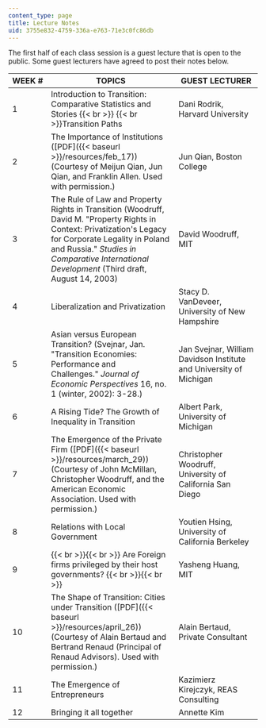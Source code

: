 ```yaml
---
content_type: page
title: Lecture Notes
uid: 3755e832-4759-336a-e763-71e3c0fc86db
---
```


The first half of each class session is a guest lecture that is open to the public. Some guest lecturers have agreed to post their notes below.

| WEEK # | TOPICS | GUEST LECTURER |
| --- | --- | --- |
| 1 | Introduction to Transition:  Comparative Statistics and Stories  {{< br >}}  {{< br >}}Transition Paths | Dani Rodrik, Harvard University |
| 2 | The Importance of Institutions ([PDF]({{< baseurl >}}/resources/feb_17)) (Courtesy of Meijun Qian, Jun Qian, and Franklin Allen. Used with permission.) | Jun Qian, Boston College |
| 3 | The Rule of Law and Property Rights in Transition (Woodruff, David M. "Property Rights in Context: Privatization's Legacy for Corporate Legality in Poland and Russia." _Studies in Comparative International Development_ (Third draft, August 14, 2003) | David Woodruff, MIT |
| 4 | Liberalization and Privatization | Stacy D. VanDeveer, University of New Hampshire |
| 5 | Asian versus European Transition? (Svejnar, Jan. "Transition Economies: Performance and Challenges." _Journal of Economic Perspectives_ 16, no. 1 (winter, 2002): 3-28.) | Jan Svejnar, William Davidson Institute and University of Michigan |
| 6 | A Rising Tide? The Growth of Inequality in Transition | Albert Park, University of Michigan |
| 7 | The Emergence of the Private Firm ([PDF]({{< baseurl >}}/resources/march_29)) (Courtesy of John McMillan, Christopher Woodruff, and the American Economic Association. Used with permission.) | Christopher Woodruff, University of California San Diego |
| 8 | Relations with Local Government | Youtien Hsing, University of California Berkeley |
| 9 |  {{< br >}}{{< br >}} Are Foreign firms privileged by their host governments? {{< br >}}{{< br >}}  | Yasheng Huang, MIT |
| 10 | The Shape of Transition: Cities under Transition ([PDF]({{< baseurl >}}/resources/april_26)) (Courtesy of Alain Bertaud and Bertrand Renaud (Principal of Renaud Advisors). Used with permission.) | Alain Bertaud, Private Consultant |
| 11 | The Emergence of Entrepreneurs | Kazimierz Kirejczyk, REAS Consulting |
| 12 | Bringing it all together | Annette Kim